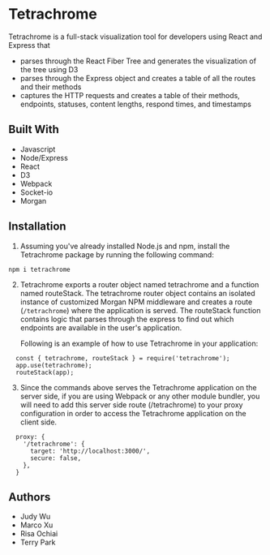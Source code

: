 # Tetrachrome

Tetrachrome is a full-stack visualization tool for developers using React and Express that
* parses through the React Fiber Tree and generates the visualization of the tree using D3
* parses through the Express object and creates a table of all the routes and their methods
* captures the HTTP requests and creates a table of their methods, endpoints, statuses, content lengths, respond times, and timestamps

## Built With
* Javascript
* Node/Express
* React
* D3
* Webpack
* Socket-io
* Morgan

## Installation
1. Assuming you've already installed Node.js and npm, install the Tetrachrome package by running the following command:
```
npm i tetrachrome
```
2. Tetrachrome exports a router object named tetrachrome and a function named routeStack. The tetrachrome router object contains an isolated instance of customized Morgan NPM middleware and creates a route (`/tetrachrome`) where the application is served. The routeStack function contains logic that parses through the express to find out which endpoints are available in the user's application.

    Following is an example of how to use Tetrachrome in your application:
```
  const { tetrachrome, routeStack } = require('tetrachrome');
  app.use(tetrachrome);
  routeStack(app);
```
3. Since the commands above serves the Tetrachrome application on the server side, if you are using Webpack or any other module bundler, you will need to add this server side route (/tetrachrome) to your proxy configuration in order to access the Tetrachrome application on the client side.
```
  proxy: {
    '/tetrachrome': {
      target: 'http://localhost:3000/',
      secure: false,
    },
  }
```
## Authors
* Judy Wu
* Marco Xu
* Risa Ochiai
* Terry Park
